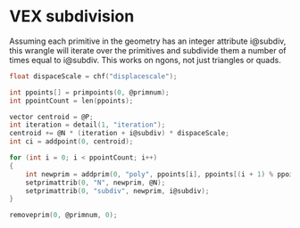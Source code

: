 # VEX subdivision

Assuming each primitive in the geometry has an integer attribute i@subdiv, this wrangle will iterate over the primitives and subdivide them a number of times equal to i@subdiv. This works on ngons, not just triangles or quads.
```C
float dispaceScale = chf("displacescale");

int ppoints[] = primpoints(0, @primnum);
int ppointCount = len(ppoints);

vector centroid = @P;
int iteration = detail(1, "iteration");
centroid += @N * (iteration + i@subdiv) * dispaceScale;
int ci = addpoint(0, centroid);

for (int i = 0; i < ppointCount; i++)
{
    int newprim = addprim(0, "poly", ppoints[i], ppoints[(i + 1) % ppointCount], ci);
    setprimattrib(0, "N", newprim, @N);
    setprimattrib(0, "subdiv", newprim, i@subdiv);
}

removeprim(0, @primnum, 0);
```
